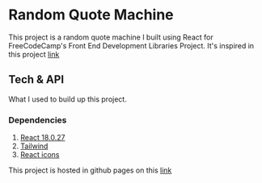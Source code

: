 <h1 styles="align:center">Random Quote Machine</h1>

This project is a random quote machine I built using React for FreeCodeCamp's Front End Development Libraries Project.
It's inspired in this project [link](https://github.com/harmonify/random-quote-machine)

## Tech & API

What I used to build up this project.

### Dependencies

1. [React 18.0.27](https://reactjs.org/)
2. [Tailwind ](https://tailwindcss.com)
3. [React icons](https://react-icons.github.io/react-icons/)


This project is hosted in github pages on this [link](https://j0t4ku.github.io/random-quote-machine/)